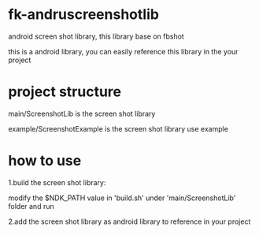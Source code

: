 fk-andruscreenshotlib
=====================

android screen shot library, this library base on fbshot

this is a android library, you can easily reference this library in the your project

project structure
=====================
main/ScreenshotLib   is the screen shot library

example/ScreenshotExample   is the screen shot library use example

how to use
========================
1.build the screen shot library: 

modify the $NDK_PATH value in 'build.sh' under 'main/ScreenshotLib' folder and run

2.add the screen shot library as android library to reference in your project





